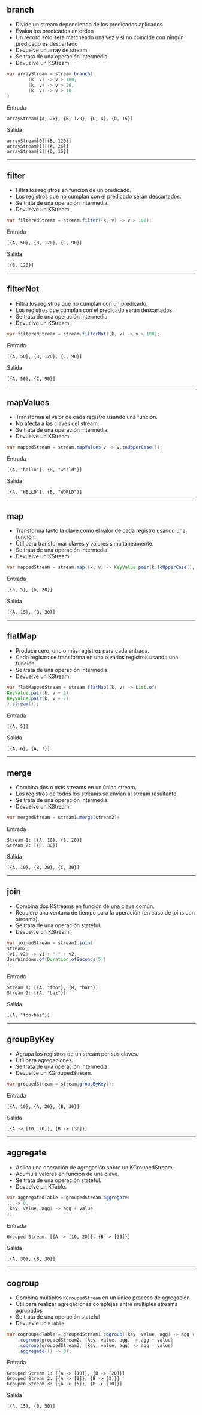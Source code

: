 ## branch

- Divide un stream dependiendo de los predicados aplicados
- Evalúa los predicados en orden
- Un record solo sera matcheado una vez y si no coincide con ningún predicado es descartado
- Devuelve un array de stream
- Se trata de una operación intermedia
- Devuelve un KStream

```java
var arrayStream = stream.branch(
        (k, v) -> v > 100,
        (k, v) -> v > 20,
        (k, v) -> v > 10
)
```

Entrada
```
arrayStream[{A, 26}, {B, 120}, {C, 4}, {D, 15}]
```
Salida
```
arrayStream[0][{B, 120}]
arrayStream[1][{A, 26}]
arrayStream[2][{D, 15}]
```

---

## filter
- Filtra los registros en función de un predicado.
- Los registros que no cumplan con el predicado serán descartados.
- Se trata de una operación intermedia.
- Devuelve un KStream.

```java
var filteredStream = stream.filter((k, v) -> v > 100);
```

Entrada
```
[{A, 50}, {B, 120}, {C, 90}]
```

Salida
```
[{B, 120}]
```
---
## filterNot
- Filtra los registros que no cumplan con un predicado.
- Los registros que cumplan con el predicado serán descartados.
- Se trata de una operación intermedia.
- Devuelve un KStream.

```java
var filteredStream = stream.filterNot((k, v) -> v > 100);
```

Entrada
```
[{A, 50}, {B, 120}, {C, 90}]
```

Salida

```
[{A, 50}, {C, 90}]
```
---

## mapValues
- Transforma el valor de cada registro usando una función.
- No afecta a las claves del stream.
- Se trata de una operación intermedia.
- Devuelve un KStream.

```java
var mappedStream = stream.mapValues(v -> v.toUpperCase());
```

Entrada

```
[{A, "hello"}, {B, "world"}]
```

Salida

```
[{A, "HELLO"}, {B, "WORLD"}]
```


---

## map
- Transforma tanto la clave como el valor de cada registro usando una función.
- Útil para transformar claves y valores simultáneamente.
- Se trata de una operación intermedia.
- Devuelve un KStream.

```java
var mappedStream = stream.map((k, v) -> KeyValue.pair(k.toUpperCase(), v + 10));
```

Entrada

```
[{a, 5}, {b, 20}]
```

Salida

```
[{A, 15}, {B, 30}]
```


---

## flatMap
- Produce cero, uno o más registros para cada entrada.
- Cada registro se transforma en uno o varios registros usando una función.
- Se trata de una operación intermedia.
- Devuelve un KStream.

```java
var flatMappedStream = stream.flatMap((k, v) -> List.of(
KeyValue.pair(k, v + 1),
KeyValue.pair(k, v + 2)
).stream());
```

Entrada

```
[{A, 5}]
```

Salida

```
[{A, 6}, {A, 7}]
```

---

## merge
- Combina dos o más streams en un único stream.
- Los registros de todos los streams se envían al stream resultante.
- Se trata de una operación intermedia.
- Devuelve un KStream.

```java
var mergedStream = stream1.merge(stream2);
```

Entrada

```
Stream 1: [{A, 10}, {B, 20}]
Stream 2: [{C, 30}]
```

Salida

```
[{A, 10}, {B, 20}, {C, 30}]
```

---

## join

- Combina dos KStreams en función de una clave común.
- Requiere una ventana de tiempo para la operación (en caso de joins con streams).
- Se trata de una operación stateful.
- Devuelve un KStream.

```java
var joinedStream = stream1.join(
stream2,
(v1, v2) -> v1 + "-" + v2,
JoinWindows.of(Duration.ofSeconds(5))
);
```

Entrada

```
Stream 1: [{A, "foo"}, {B, "bar"}]
Stream 2: [{A, "baz"}]
```

Salida

```
[{A, "foo-baz"}]
```


---

## groupByKey

- Agrupa los registros de un stream por sus claves.
- Útil para agregaciones.
- Se trata de una operación intermedia.
- Devuelve un KGroupedStream.

```java
var groupedStream = stream.groupByKey();
```

Entrada

```
[{A, 10}, {A, 20}, {B, 30}]
```

Salida

```
[{A -> [10, 20]}, {B -> [30]}]
```

---

## aggregate

- Aplica una operación de agregación sobre un KGroupedStream.
- Acumula valores en función de una clave.
- Se trata de una operación stateful.
- Devuelve un KTable.

```java
var aggregatedTable = groupedStream.aggregate(
() -> 0,
(key, value, agg) -> agg + value
);
```

Entrada

```
Grouped Stream: [{A -> [10, 20]}, {B -> [30]}]
```

Salida

```
[{A, 30}, {B, 30}]
```

---

## cogroup

- Combina múltiples `KGroupedStream` en un único proceso de agregación
- Útil para realizar agregaciones complejas entre múltiples streams agrupados
- Se trata de una operación stateful
- Devuevle un `KTable`

```java
var cogroupedTable = groupedStream1.cogroup((key, value, agg) -> agg + value)
    .cogroup(groupedStream2, (key, value, agg) -> agg * value)
    .cogroup(groupedStream3, (key, value, agg) -> agg - value)
    .aggregate(() -> 0);
```

Entrada

```
Grouped Stream 1: [{A -> [10]}, {B -> [20]}]
Grouped Stream 2: [{A -> [2]}, {B -> [3]}]
Grouped Stream 3: [{A -> [5]}, {B -> [10]}]
```

Salida

```
[{A, 15}, {B, 50}]
```